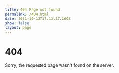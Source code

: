 ```yaml
---
title: 404 Page not found
permalink: /404.html
date: 2021-10-12T17:13:27.266Z
show: false
layout: page
---
```

# **404**

Sorry, the requested page wasn't found on the server.